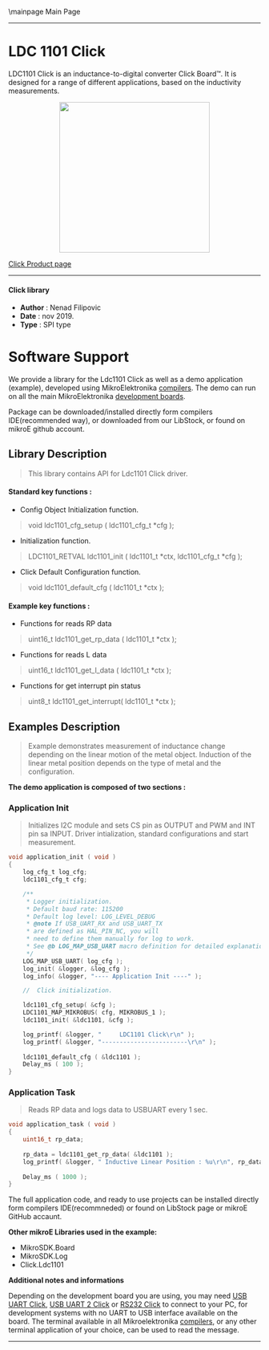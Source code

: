 \mainpage Main Page
 
 

---
# LDC 1101 Click

LDC1101 Click is an inductance-to-digital converter Click Board™. It is designed for a range of different applications, based on the inductivity measurements. 

<p align="center">
  <img src="https://download.mikroe.com/images/click_for_ide/ldc1101_click.png" height=300px>
</p>

[Click Product page](https://www.mikroe.com/ldc1101-click)

---


#### Click library 

- **Author**        : Nenad Filipovic
- **Date**          : nov 2019.
- **Type**          : SPI type


# Software Support

We provide a library for the Ldc1101 Click 
as well as a demo application (example), developed using MikroElektronika 
[compilers](https://shop.mikroe.com/compilers). 
The demo can run on all the main MikroElektronika [development boards](https://shop.mikroe.com/development-boards).

Package can be downloaded/installed directly form compilers IDE(recommended way), or downloaded from our LibStock, or found on mikroE github account. 

## Library Description

> This library contains API for Ldc1101 Click driver.

#### Standard key functions :

- Config Object Initialization function.
> void ldc1101_cfg_setup ( ldc1101_cfg_t *cfg ); 
 
- Initialization function.
> LDC1101_RETVAL ldc1101_init ( ldc1101_t *ctx, ldc1101_cfg_t *cfg );

- Click Default Configuration function.
> void ldc1101_default_cfg ( ldc1101_t *ctx );


#### Example key functions :

- Functions for reads RP data
> uint16_t ldc1101_get_rp_data ( ldc1101_t *ctx );
 
- Functions for reads L data
> uint16_t ldc1101_get_l_data ( ldc1101_t *ctx );

- Functions for get interrupt pin status
> uint8_t ldc1101_get_interrupt( ldc1101_t *ctx );

## Examples Description

> Example demonstrates measurement of inductance change depending on the linear motion 
> of the metal object.
> Induction of the linear metal position depends on the type of metal and the configuration.

**The demo application is composed of two sections :**

### Application Init 

> Initializes I2C module and sets CS pin as OUTPUT and PWM and INT pin sa INPUT.
> Driver intialization, standard configurations and start measurement.

```c
void application_init ( void )
{
    log_cfg_t log_cfg;
    ldc1101_cfg_t cfg;

    /** 
     * Logger initialization.
     * Default baud rate: 115200
     * Default log level: LOG_LEVEL_DEBUG
     * @note If USB_UART_RX and USB_UART_TX 
     * are defined as HAL_PIN_NC, you will 
     * need to define them manually for log to work. 
     * See @b LOG_MAP_USB_UART macro definition for detailed explanation.
     */
    LOG_MAP_USB_UART( log_cfg );
    log_init( &logger, &log_cfg );
    log_info( &logger, "---- Application Init ----" );

    //  Click initialization.

    ldc1101_cfg_setup( &cfg );
    LDC1101_MAP_MIKROBUS( cfg, MIKROBUS_1 );
    ldc1101_init( &ldc1101, &cfg );

    log_printf( &logger, "     LDC1101 Click\r\n" );
    log_printf( &logger, "------------------------\r\n" );
    
    ldc1101_default_cfg ( &ldc1101 );
    Delay_ms ( 100 );
}
```

### Application Task

> Reads RP data and logs data to USBUART every 1 sec.

```c
void application_task ( void )
{
    uint16_t rp_data;
    
    rp_data = ldc1101_get_rp_data( &ldc1101 );
    log_printf( &logger, " Inductive Linear Position : %u\r\n", rp_data );
    
    Delay_ms ( 1000 );
}
```

The full application code, and ready to use projects can be  installed directly form compilers IDE(recommneded) or found on LibStock page or mikroE GitHub accaunt.

**Other mikroE Libraries used in the example:** 

- MikroSDK.Board
- MikroSDK.Log
- Click.Ldc1101

**Additional notes and informations**

Depending on the development board you are using, you may need 
[USB UART Click](https://shop.mikroe.com/usb-uart-click), 
[USB UART 2 Click](https://shop.mikroe.com/usb-uart-2-click) or 
[RS232 Click](https://shop.mikroe.com/rs232-click) to connect to your PC, for 
development systems with no UART to USB interface available on the board. The 
terminal available in all Mikroelektronika 
[compilers](https://shop.mikroe.com/compilers), or any other terminal application 
of your choice, can be used to read the message.



---
